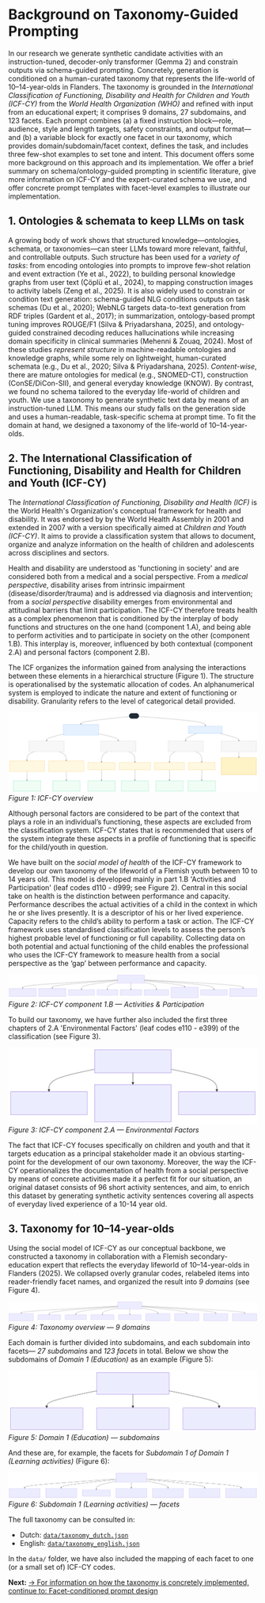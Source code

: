 # Background on Taxonomy-Guided Prompting

In our research we generate synthetic candidate activities with an instruction-tuned, decoder-only transformer (Gemma 2) and constrain outputs via schema-guided prompting. Concretely, generation is conditioned on a human-curated taxonomy that represents the life-world of 10–14-year-olds in Flanders. The taxonomy is grounded in the *International Classification of Functioning, Disability and Health for Children and Youth (ICF-CY)* from the *World Health Organization (WHO)* and refined with input from an educational expert; it comprises 9 domains, 27 subdomains, and 123 facets. Each prompt combines (a) a fixed instruction block—role, audience, style and length targets, safety constraints, and output format—and (b) a variable block for exactly one facet in our taxonomy, which provides domain/subdomain/facet context, defines the task, and includes three few-shot examples to set tone and intent.
This document offers some more background on this approach and its implementation. We offer a brief summary on schema/ontology-guided prompting in scientific literature, give more information on ICF-CY and the expert-curated schema we use, and offer concrete prompt templates with facet-level examples to illustrate our implementation.


## 1. Ontologies & schemata to keep LLMs on task
A growing body of work shows that structured knowledge—ontologies, schemata, or taxonomies—can steer LLMs toward more relevant, faithful, and controllable outputs. Such structure has been used for a *variety of tasks*: from encoding ontologies into prompts to improve few-shot relation and event extraction (Ye et al., 2022), to building personal knowledge graphs from user text (Çöplü et al., 2024), to mapping construction images to activity labels (Zeng et al., 2025). It is also widely used to constrain or condition text generation: schema-guided NLG conditions outputs on task schemas (Du et al., 2020); WebNLG targets data-to-text generation from RDF triples (Gardent et al., 2017); in summarization, ontology-based prompt tuning improves ROUGE/F1 (Silva & Priyadarshana, 2025), and ontology-guided constrained decoding reduces hallucinations while increasing domain specificity in clinical summaries (Mehenni & Zouaq, 2024). Most of these studies *represent structure* in machine-readable ontologies and knowledge graphs, while some rely on lightweight, human-curated schemata (e.g., Du et al., 2020; Silva & Priyadarshana, 2025). *Content-wise*, there are mature ontologies for medical (e.g., SNOMED-CT), construction (ConSE/DiCon-SII), and general everyday knowledge (KNOW). By contrast, we found no schema tailored to the everyday life-world of children and youth. 
We use a taxonomy to generate synthetic text data by means of an instruction-tuned LLM. This means our study falls on the generation side and uses a human-readable, task-specific schema at prompt time. To fit the domain at hand, we designed a taxonomy of the life-world of 10–14-year-olds.


## 2. The International Classification of Functioning, Disability and Health for Children and Youth (ICF-CY)

The *International Classification of Functioning, Disability and Health (ICF)* is the World Health's Organization's conceptual framework for health and disability. It was endorsed by by the World Health Assembly in 2001 and extended in 2007 with  a version specifically aimed at *Children and Youth (ICF-CY)*. It aims to provide a classification system that allows to document, organize and analyze information on the health of children and adolescents across disciplines and sectors.

Health and disability are understood as 'functioning in society' and are considered both from a medical and a social perspective. From a *medical perspective*, disability arises from intrinsic impairment (disease/disorder/trauma) and is addressed via diagnosis and intervention; from a *social perspective* disability emerges from environmental and attitudinal barriers that limit participation. The ICF-CY therefore treats health as a complex phenomenon that is conditioned by the interplay of body functions and structures on the one hand (component 1.A), and being able to perform activities and to participate in society on the other (component 1.B). This interplay is, moreover, influenced by both contextual (component 2.A) and personal factors (component 2.B).

The ICF organizes the information gained from analysing the interactions between these elements in a hierarchical structure (Figure 1). The structure is operationalised by the systematic allocation of codes. An alphanumerical system is employed to indicate the nature and extent of functioning or disability. Granularity refers to the level of categorical detail provided. 


![Figure 1: ICF-CY overview](./trees/exports/icfcy_overview.svg)
*Figure 1: ICF-CY overview*


Although personal factors are considered to be part of the context that plays a role in an individual’s functioning, these aspects are excluded from the classification system.  ICF-CY states that is recommended that users of the system integrate these aspects in a profile of functioning that is specific for the child/youth in question.

We have built on the *social model of health* of the ICF-CY framework to develop our own taxonomy of the lifeworld of a Flemish youth between 10 to 14 years old. This model is developed mainly in part 1.B 'Activities and Participation' (leaf codes d110 - d999; see Figure 2). Central in this social take on health is the distinction between performance and capacity. Performance describes the actual activities of a child in the context in which he or she lives presently. It is a descriptor of his or her lived experience. Capacity refers to the child’s ability to perform a task or action. The ICF-CY framework uses standardised classification levels to assess the person’s highest probable level of functioning or full capability. Collecting data on both potential and actual functioning of the child enables the professional who uses the ICF-CY framework to measure health from a social perspective as the ‘gap’ between performance and capacity. 


![Figure 2: ICF-CY component 1.B — Activities & Participation](./trees/exports/icfcy_part_1B.svg)  
*Figure 2: ICF-CY component 1.B — Activities & Participation*


To build our taxonomy, we have further also included the first three chapters of 2.A 'Environmental Factors' (leaf codes e110 -  e399) of the classification (see Figure 3). 


![Figure 3: ICF-CY component 2.A — Environmental Factors](./trees/exports/icfcy_part_2A.svg)  
*Figure 3: ICF-CY component 2.A — Environmental Factors*


The fact that ICF-CY focuses specifically on children and youth and that it targets education as a principal stakeholder made it an obvious starting-point for the development of our own taxonomy. Moreover, the way the ICF-CY operationalizes the documentation of health from a social perspective by means of concrete activities made it a perfect fit for our situation, an original dataset consists of 96 short activity sentences, and aim, to enrich this dataset by generating synthetic activity sentences covering all aspects of everyday lived experience of a 10-14 year old.


## 3. Taxonomy for 10–14-year-olds

Using the social model of ICF-CY as our conceptual backbone, we constructed a taxonomy in collaboration with a Flemish secondary-education expert that reflects the everyday lifeworld of 10–14-year-olds in Flanders (2025). We collapsed overly granular codes, relabeled items into reader-friendly facet names, and organized the result into *9 domains* (see Figure 4).


![Figure 4: Taxonomy overview — 9 domains](./trees/exports/taxonomy_overview.svg)
*Figure 4: Taxonomy overview — 9 domains*


Each domain is further divided into subdomains, and each subdomain into facets— *27 subdomains* and *123 facets* in total. Below we show the subdomains of *Domain 1 (Education)* as an example (Figure 5):


![Figure 5: Domain 1 (Education) — subdomains](./trees/exports/domain1_subdomains.svg)
*Figure 5: Domain 1 (Education) — subdomains*


And these are, for example, the facets for *Subdomain 1 of Domain 1 (Learning activities)* (Figure 6):


![Figure 6: Subdomain 1 (Learning activities) — facets](./trees/exports/domain1_subdomain1_facets.svg)
*Figure 6: Subdomain 1 (Learning activities) — facets*


The full taxonomy can be consulted in:
- Dutch: [`data/taxonomy_dutch.json`](./data/taxonomy_dutch.json)
- English: [`data/taxonomy_english.json`](./data/taxonomy_english.json)

In the `data/` folder, we have also included the mapping of each facet to one (or a small set of) ICF-CY codes.


**Next:** [→ For information on how the taxonomy is concretely implemented, continue to: Facet-conditioned prompt design](../prompting/facet-conditioned-prompt-design.md#facet-conditioned-prompt-design)